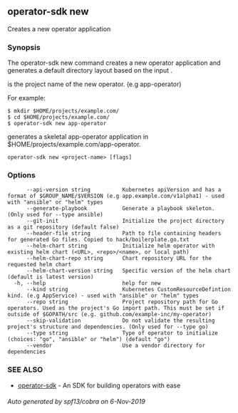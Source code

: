 ## operator-sdk new

Creates a new operator application

### Synopsis

The operator-sdk new command creates a new operator application and
generates a default directory layout based on the input <project-name>.

<project-name> is the project name of the new operator. (e.g app-operator)

For example:

	$ mkdir $HOME/projects/example.com/
	$ cd $HOME/projects/example.com/
	$ operator-sdk new app-operator
generates a skeletal app-operator application in $HOME/projects/example.com/app-operator.


```
operator-sdk new <project-name> [flags]
```

### Options

```
      --api-version string          Kubernetes apiVersion and has a format of $GROUP_NAME/$VERSION (e.g app.example.com/v1alpha1) - used with "ansible" or "helm" types
      --generate-playbook           Generate a playbook skeleton. (Only used for --type ansible)
      --git-init                    Initialize the project directory as a git repository (default false)
      --header-file string          Path to file containing headers for generated Go files. Copied to hack/boilerplate.go.txt
      --helm-chart string           Initialize helm operator with existing helm chart (<URL>, <repo>/<name>, or local path)
      --helm-chart-repo string      Chart repository URL for the requested helm chart
      --helm-chart-version string   Specific version of the helm chart (default is latest version)
  -h, --help                        help for new
      --kind string                 Kubernetes CustomResourceDefintion kind. (e.g AppService) - used with "ansible" or "helm" types
      --repo string                 Project repository path for Go operators. Used as the project's Go import path. This must be set if outside of $GOPATH/src (e.g. github.com/example-inc/my-operator)
      --skip-validation             Do not validate the resulting project's structure and dependencies. (Only used for --type go)
      --type string                 Type of operator to initialize (choices: "go", "ansible" or "helm") (default "go")
      --vendor                      Use a vendor directory for dependencies
```

### SEE ALSO

* [operator-sdk](operator-sdk.md)	 - An SDK for building operators with ease

###### Auto generated by spf13/cobra on 6-Nov-2019
